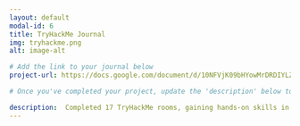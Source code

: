 ```yaml
---
layout: default
modal-id: 6
title: TryHackMe Journal
img: tryhackme.png
alt: image-alt

# Add the link to your journal below
project-url: https://docs.google.com/document/d/10NFVjK09bHYowMrDRDIYLZpDa2dd_YtnKS2b4X3R8FA/edit?tab=t.0#heading=h.slg4z2fxyog6 

# Once you've completed your project, update the 'description' below to this one: This project is in progress and not ready to be published just yet. Please contact me if you'd like a sneak peek. Otherwise, stay tuned!

description:  Completed 17 TryHackMe rooms, gaining hands-on skills in Linux and Windows fundamentals, log analysis, network troubleshooting with Wireshark, and incident handling with Splunk.
---
```

